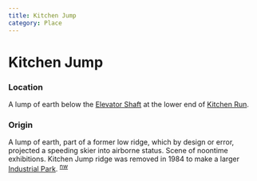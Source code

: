 ```yaml
---
title: Kitchen Jump
category: Place
---
```

# Kitchen Jump
### Location

A lump of earth below the [Elevator Shaft](/Run/Elevator-Shaft) at the lower end of [Kitchen Run](/Run/Kitchen-Run).

### Origin

A lump of earth, part of a former low ridge, which by design or error, projected a speeding skier into airborne status. Scene of noontime exhibitions. Kitchen Jump ridge was removed in 1984 to make a larger [Industrial Park](Industrial-Park). <sup>[nw][]</sup>


[nw]: Names-Walt "Meany Names by Walter Little, 1984"
